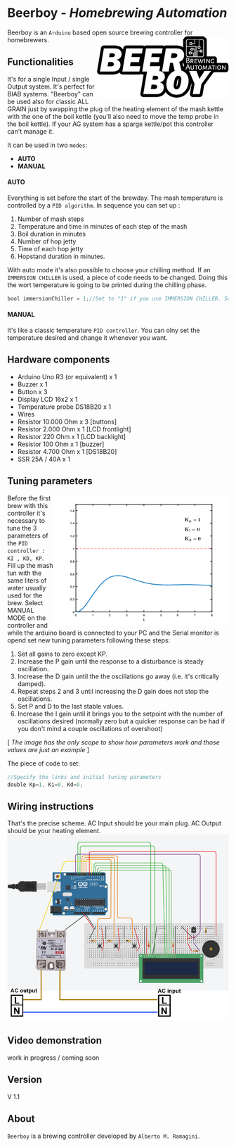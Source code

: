 # Beerboy - *Homebrewing Automation*
Beerboy is an `Arduino` based open source brewing controller for homebrewers.
<img src= "https://github.com/albeerto-dev/Beerboy/blob/master/Logo_Beerboy_X.png" align="right" />


## Functionalities

It's for a single Input / single Output system.  It's perfect for
BIAB systems. "Beerboy" can be used also for classic ALL GRAIN just by
swapping the plug of the heating element of the mash kettle
with the one of the boil kettle (you'll also need to move the
temp probe in the boil kettle). If your AG system has a sparge kettle/pot
this controller can't manage it.

It can be used in two `modes`:
* __AUTO__
* __MANUAL__
#### AUTO
Everything is set before the start of the brewday. The mash temperature is controlled by
a `PID algorithm`.
In sequence you can set up :
1. Number of mash steps
2. Temperature and time in minutes of each step of the mash
3. Boil duration in minutes
4. Number of hop jetty
5. Time of each hop jetty
6. Hopstand duration in minutes.

With auto mode it's also possible to choose your chilling method. If an `IMMERSION CHILLER` is used, a piece of code needs to be changed. Doing this the wort temperature is going to be printed during the chilling phase.
 ```javascript
 bool immersionChiller = 1;//Set to "1" if you use IMMERSION CHILLER. Set to "0" if others
 ```
#### MANUAL
It's like a classic temperature `PID controller`. You can olny set the
temperature desired and change it whenever you want.
## Hardware components
* Arduino Uno R3 (or equivalent) x 1
* Buzzer x 1
* Button x 3
* Display LCD 16x2 x 1
* Temperature probe DS18B20 x 1
* Wires
* Resistor 10.000 Ohm x 3 [buttons]
* Resistor 2.000 Ohm x 1 [LCD frontlight]
* Resistor 220 Ohm x 1 [LCD backlight]
* Resistor 100 Ohm x 1 [buzzer]
* Resistor 4.700 Ohm x 1 [DS18B20]
* SSR 25A / 40A x 1
## Tuning parameters
<img src= "https://github.com/albeerto-dev/Beerboy/blob/master/PID_tuning.gif" align="right" />

Before the first brew with this controller it's necessary to tune the 3 parameters of the `PID controller : KI , KD, KP`.
Fill up the mash tun with the same liters of water usually used for the brew. Select MANUAL MODE on the controller and while the arduino board is connected to your PC and the Serial monitor is opend set new tuning parameters following these steps:
 1. Set all gains to zero except KP.
 2. Increase the P gain until the response to a disturbance is steady oscillation.
 3. Increase the D gain until the the oscillations go away (i.e. it's critically damped).
 4. Repeat steps 2 and 3 until increasing the D gain does not stop the oscillations.
 5. Set P and D to the last stable values.
 6. Increase the I gain until it brings you to the setpoint with the number of oscillations desired (normally zero but a quicker response can be had if you don't mind a couple oscillations of overshoot)

 [ *The image has the only scope to show how parameters work and those values are just an example* ]

 The piece of code to set:
 ```javascript
 //Specify the links and initial tuning parameters
double Kp=1, Ki=0, Kd=0;
 ```
## Wiring instructions
That's the precise scheme. AC Input should be your main plug. AC Output should be your heating element.
![Image of wiring](https://github.com/albeerto-dev/Beerboy/blob/master/Beerboy_Scheme.png)
## Video demonstration
work in progress / coming soon
## Version
V 1.1
## About
`Beerboy` is a brewing controller developed by `Alberto M. Ramagini`.
